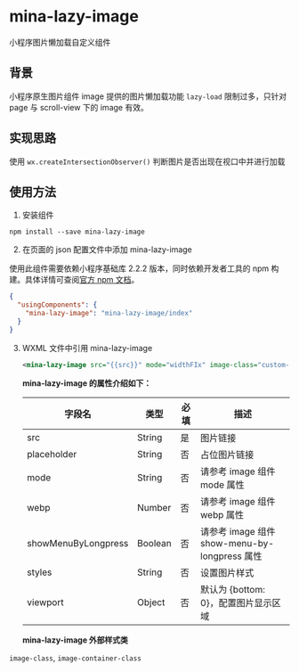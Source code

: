 # mina-lazy-image

小程序图片懒加载自定义组件

## 背景

​小程序原生图片组件 image 提供的图片懒加载功能 `lazy-load` 限制过多，只针对 page 与 scroll-view 下的 image 有效。

## 实现思路

使用 `wx.createIntersectionObserver()` 判断图片是否出现在视口中并进行加载

## 使用方法

1. 安装组件

```
npm install --save mina-lazy-image
```

2. 在页面的 json 配置文件中添加 mina-lazy-image

使用此组件需要依赖小程序基础库 2.2.2 版本，同时依赖开发者工具的 npm 构建。具体详情可查阅[官方 npm 文档](https://developers.weixin.qq.com/miniprogram/dev/devtools/npm.html)。

   ```json
   {
     "usingComponents": {
       "mina-lazy-image": "mina-lazy-image/index"
     }
   }
   ```

3. WXML 文件中引用 mina-lazy-image

   ```xml
   <mina-lazy-image src="{{src}}" mode="widthFIx" image-class="custom-class-name"/>
   ```

   **mina-lazy-image 的属性介绍如下：**

   | 字段名                | 类型    | 必填 | 描述                                      |
   | --------------------- | ------- | ---- | ----------------------------------------- |
   | src                   | String  | 是   | 图片链接               |
   | placeholder           | String | 否   | 占位图片链接          |
   | mode                | String  | 否   | 请参考 image 组件 mode 属性    |
   | webp                 | Number  | 否   | 请参考 image 组件 webp 属性 |
   | showMenuByLongpress    | Boolean | 否   | 请参考 image 组件 show-menu-by-longpress 属性        |
   | styles            | String  | 否   | 设置图片样式       |
   | viewport              | Object  | 否   | 默认为 {bottom: 0}，配置图片显示区域        |

   **mina-lazy-image 外部样式类**

  `image-class`, `image-container-class`
